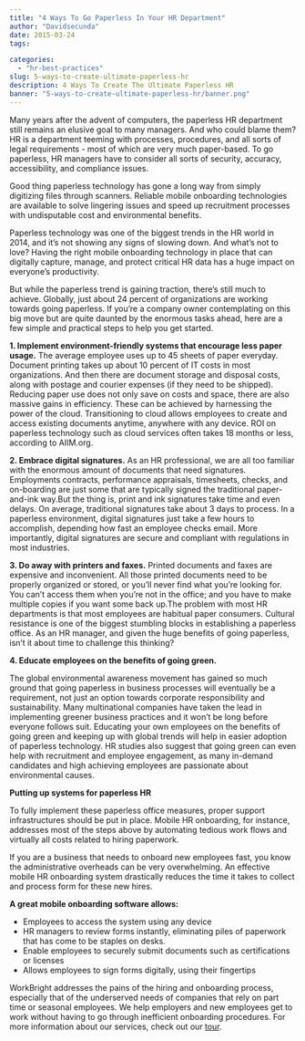 ```yaml
---
title: "4 Ways To Go Paperless In Your HR Department"
author: "Davidsecunda"
date: 2015-03-24
tags:

categories:
  - "hr-best-practices"
slug: 5-ways-to-create-ultimate-paperless-hr
description: 4 Ways To Create The Ultimate Paperless HR
banner: "5-ways-to-create-ultimate-paperless-hr/banner.png"
---
```

Many years after the advent of computers, the paperless HR department still remains an elusive goal to many managers. And who could blame them? HR is a department teeming with processes, procedures, and all sorts of legal requirements - most of which are very much paper-based. To go paperless, HR managers have to consider all sorts of security, accuracy, accessibility, and compliance issues.  
  
Good thing paperless technology has gone a long way from simply digitizing files through scanners. Reliable mobile onboarding technologies are available to solve lingering issues and speed up recruitment processes with undisputable cost and environmental benefits.  
  
Paperless technology was one of the biggest trends in the HR world in 2014, and it’s not showing any signs of slowing down. And what’s not to love? Having the right mobile onboarding technology in place that can digitally capture, manage, and protect critical HR data has a huge impact on everyone’s productivity.  
  
But while the paperless trend is gaining traction, there’s still much to achieve. Globally, just about 24 percent of organizations are working towards going paperless. If you’re a company owner contemplating on this big move but are quite daunted by the enormous tasks ahead, here are a few simple and practical steps to help you get started.  
  
**1. Implement environment-friendly systems that encourage less paper usage.** The average employee uses up to 45 sheets of paper everyday. Document printing takes up about 10 percent of IT costs in most organizations. And then there are document storage and disposal costs, along with postage and courier expenses (if they need to be shipped). Reducing paper use does not only save on costs and space, there are also massive gains in efficiency. These can be achieved by harnessing the power of the cloud. Transitioning to cloud allows employees to create and access existing documents anytime, anywhere with any device. ROI on paperless technology such as cloud services often takes 18 months or less, according to AIIM.org.  
  
**2. Embrace digital signatures.** As an HR professional, we are all too familiar with the enormous amount of documents that need signatures. Employments contracts, performance appraisals, timesheets, checks, and on-boarding are just some that are typically signed the traditional paper-and-ink way.But the thing is, print and ink signatures take time and even delays. On average, traditional signatures take about 3 days to process. In a paperless environment, digital signatures just take a few hours to accomplish, depending how fast an employee checks email. More importantly, digital signatures are secure and compliant with regulations in most industries.  
  
**3. Do away with printers and faxes.** Printed documents and faxes are expensive and inconvenient. All those printed documents need to be properly organized or stored, or you’ll never find what you’re looking for. You can’t access them when you’re not in the office; and you have to make multiple copies if you want some back up.The problem with most HR departments is that most employees are habitual paper consumers. Cultural resistance is one of the biggest stumbling blocks in establishing a paperless office. As an HR manager, and given the huge benefits of going paperless, isn’t it about time to challenge this thinking?  
  
**4. Educate employees on the benefits of going green.**  
  
The global environmental awareness movement has gained so much ground that going paperless in business processes will eventually be a requirement, not just an option towards corporate responsibility and sustainability. Many multinational companies have taken the lead in implementing greener business practices and it won’t be long before everyone follows suit. Educating your own employees on the benefits of going green and keeping up with global trends will help in easier adoption of paperless technology. HR studies also suggest that going green can even help with recruitment and employee engagement, as many in-demand candidates and high achieving employees are passionate about environmental causes.  
  
**Putting up systems for paperless HR**  
  
To fully implement these paperless office measures, proper support infrastructures should be put in place. Mobile HR onboarding, for instance, addresses most of the steps above by automating tedious work flows and virtually all costs related to hiring paperwork.  
  
If you are a business that needs to onboard new employees fast, you know the administrative overheads can be very overwhelming. An effective mobile HR onboarding system drastically reduces the time it takes to collect and process form for these new hires.  
  
**A great mobile onboarding software allows:**

- Employees to access the system using any device
- HR managers to review forms instantly, eliminating piles of paperwork that has come to be staples on desks.
- Enable employees to securely submit documents such as certifications or licenses
- Allows employees to sign forms digitally, using their fingertips

WorkBright addresses the pains of the hiring and onboarding process, especially that of the underserved needs of companies that rely on part time or seasonal employees. We help employers and new employees get to work without having to go through inefficient onboarding procedures. For more information about our services, check out our [tour](/tour).
